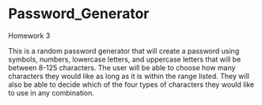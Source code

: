 # Password_Generator
Homework 3

This is a random password generator that will create a password using symbols, numbers, lowercase letters, and uppercase letters that will be between 8-125 characters. The user will be able to choose how many characters they would like as long as it is within the range listed. They will also be able to decide which of the four types of characters they would like to use in any combination. 
